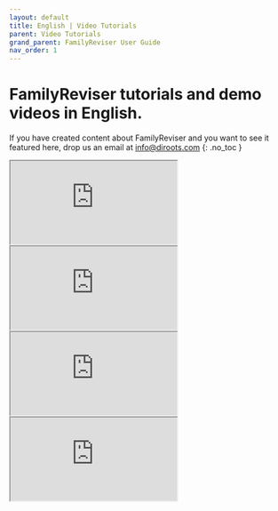 ```yaml
---
layout: default
title: English | Video Tutorials
parent: Video Tutorials
grand_parent: FamilyReviser User Guide
nav_order: 1
---
```


# FamilyReviser tutorials and demo videos in English.
If you have created content about FamilyReviser and you want to see it featured here, drop us an email at info@diroots.com
{: .no_toc }

 <div class="di-iframe-container">
  <iframe
  title="FamilyReviser | FamilyReviser Revit Add-in | Version 1.2"
  class="di-responsive-iframe" 
  src="https://www.youtube.com/embed/9oDRpG1BAYU">
  </iframe>
</div> 

 <div class="di-iframe-container">
  <iframe
  title="FamilyReviser | FamilyReviser | Creating Revit Families repositories"
  class="di-responsive-iframe" 
  src="https://www.youtube.com/embed/uoZJNiijjJw">
  </iframe>
</div> 

 <div class="di-iframe-container">
  <iframe
  title="FamilyReviser | FamilyReviser || Diroots || Revit Addin || Revit User || must watch"
  class="di-responsive-iframe" 
  src="https://www.youtube.com/embed/5mIFJh6mNqk">
  </iframe>
</div> 

 <div class="di-iframe-container">
  <iframe
  title="FamilyReviser | FamilyReviser | Revit Add-in For Managing Families and Worksets - DiRoots"
  class="di-responsive-iframe" 
  src="https://www.youtube.com/embed/p-kz5_zfcls">
  </iframe>
</div>